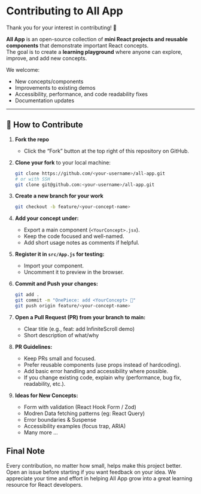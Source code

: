 # Contributing to All App

Thank you for your interest in contributing! 🎉  

**All App** is an open-source collection of **mini React projects and reusable components** that demonstrate important React concepts.  
The goal is to create a **learning playground** where anyone can explore, improve, and add new concepts.

We welcome:
- New concepts/components
- Improvements to existing demos
- Accessibility, performance, and code readability fixes
- Documentation updates

---

## 🚀 How to Contribute

1. **Fork the repo**  
   - Click the “Fork” button at the top right of this repository on GitHub.

2. **Clone your fork** to your local machine:  
   ```bash
   git clone https://github.com/<your-username>/all-app.git
   # or with SSH
   git clone git@github.com:<your-username>/all-app.git
   
3. **Create a new branch for your work**  
   ```bash
   git checkout -b feature/<your-concept-name>

4. **Add your concept under:**
   - Export a main component (`<YourConcept>.jsx`).
   - Keep the code focused and well-named.
   - Add short usage notes as comments if helpful.

5. **Register it in `src/App.js` for testing:**
   - Import your component.
   - Uncomment it to preview in the browser.

6. **Commit and Push your changes:**
   ```bash
   git add .
   git commit -m "OnePiece: add <YourConcept> 🍉"
   git push origin feature/<your-concept-name>
7. **Open a Pull Request (PR) from your branch to main:**
   - Clear title (e.g., feat: add InfiniteScroll demo)
   - Short description of what/why
8. **PR Guidelines:**
   - Keep PRs small and focused.
   - Prefer reusable components (use props instead of hardcoding).
   - Add basic error handling and accessibility where possible.
   - If you change existing code, explain why (performance, bug fix, readability, etc.).
9. **Ideas for New Concepts:**
    - Form with validation (React Hook Form / Zod)
    - Modren Data fetching patterns (eg: React Query)
    - Error boundaries & Suspense
    - Accessibility examples (focus trap, ARIA)
    - Many more ...

## Final Note

Every contribution, no matter how small, helps make this project better. Open an issue before starting if you want feedback on your idea.
We appreciate your time and effort in helping All App grow into a great learning resource for React developers.

